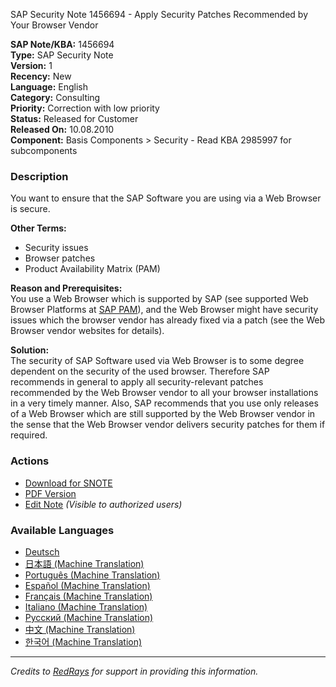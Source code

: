 SAP Security Note 1456694 - Apply Security Patches Recommended by Your Browser Vendor

**SAP Note/KBA:** 1456694  
**Type:** SAP Security Note  
**Version:** 1  
**Recency:** New  
**Language:** English  
**Category:** Consulting  
**Priority:** Correction with low priority  
**Status:** Released for Customer  
**Released On:** 10.08.2010  
**Component:** Basis Components > Security - Read KBA 2985997 for subcomponents  

### Description
You want to ensure that the SAP Software you are using via a Web Browser is secure.

**Other Terms:**  
- Security issues  
- Browser patches  
- Product Availability Matrix (PAM)

**Reason and Prerequisites:**  
You use a Web Browser which is supported by SAP (see supported Web Browser Platforms at [SAP PAM](https://service.sap.com/pam)), and the Web Browser might have security issues which the browser vendor has already fixed via a patch (see the Web Browser vendor websites for details).

**Solution:**  
The security of SAP Software used via Web Browser is to some degree dependent on the security of the used browser. Therefore SAP recommends in general to apply all security-relevant patches recommended by the Web Browser vendor to all your browser installations in a very timely manner. Also, SAP recommends that you use only releases of a Web Browser which are still supported by the Web Browser vendor in the sense that the Web Browser vendor delivers security patches for them if required.

### Actions
- [Download for SNOTE](https://notesdownloads.sap.com/note/0040000017010072017)
- [PDF Version](https://userapps.support.sap.com/sap/support/sfm/notes/print/0001456694?language=en-US&token=4CAB8DDEF3707A6CD632E75CDDA755C6)
- [Edit Note](https://me.sap.com/i7p.wdf.sap.corp/sap/support/notes/edit/0001456694) *(Visible to authorized users)*

### Available Languages
- [Deutsch](https://me.sap.com/notes/0001456694/D)
- [日本語 (Machine Translation)](https://me.sap.com/notes/0001456694/J)
- [Português (Machine Translation)](https://me.sap.com/notes/0001456694/P)
- [Español (Machine Translation)](https://me.sap.com/notes/0001456694/S)
- [Français (Machine Translation)](https://me.sap.com/notes/0001456694/F)
- [Italiano (Machine Translation)](https://me.sap.com/notes/0001456694/I)
- [Русский (Machine Translation)](https://me.sap.com/notes/0001456694/R)
- [中文 (Machine Translation)](https://me.sap.com/notes/0001456694/1)
- [한국어 (Machine Translation)](https://me.sap.com/notes/0001456694/3)

---

*Credits to [RedRays](https://redrays.io) for support in providing this information.*
